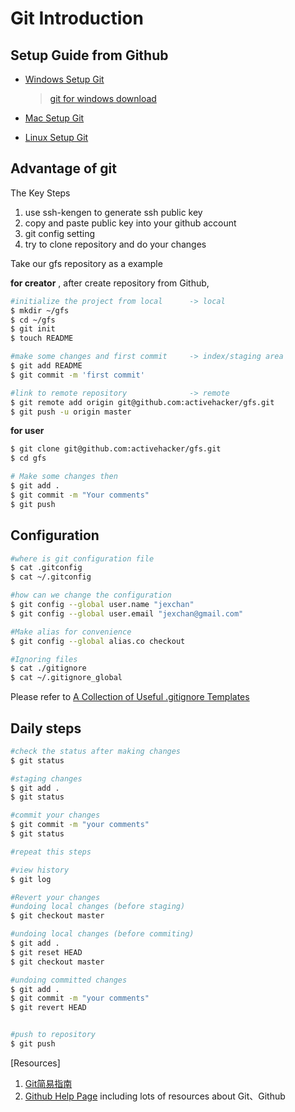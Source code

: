 Git Introduction
==========================

Setup Guide from Github
-------------------------

* [Windows Setup Git](http://help.github.com/win-set-up-git/)

	> [git for windows download](http://code.google.com/p/msysgit/downloads/list)

* [Mac Setup Git](http://help.github.com/mac-set-up-git/)
* [Linux Setup Git](http://help.github.com/linux-set-up-git/)

Advantage of git
-------------------------

The Key Steps

1. use ssh-kengen to generate ssh public key
2. copy and paste public key into your github account
3. git config setting
4. try to clone repository and do your changes


Take our gfs repository as a example

**for creator** , after create repository from Github, 

```bash
#initialize the project from local   	-> local
$ mkdir ~/gfs
$ cd ~/gfs
$ git init
$ touch README

#make some changes and first commit  	-> index/staging area
$ git add README
$ git commit -m 'first commit'

#link to remote repository				-> remote
$ git remote add origin git@github.com:activehacker/gfs.git
$ git push -u origin master
```

**for user**

```bash
$ git clone git@github.com:activehacker/gfs.git
$ cd gfs

# Make some changes then
$ git add .
$ git commit -m "Your comments"
$ git push
```


Configuration
--------------------------

```bash
#where is git configuration file
$ cat .gitconfig 
$ cat ~/.gitconfig  

#how can we change the configuration
$ git config --global user.name "jexchan"
$ git config --global user.email "jexchan@gmail.com"

#Make alias for convenience
$ git config --global alias.co checkout

#Ignoring files
$ cat ./gitignore
$ cat ~/.gitignore_global
```

Please refer to [A Collection of Useful .gitignore Templates](https://github.com/github/gitignore)


Daily steps
----------------------------

```bash
#check the status after making changes
$ git status

#staging changes
$ git add .
$ git status

#commit your changes
$ git commit -m "your comments"
$ git status

#repeat this steps

#view history
$ git log

#Revert your changes
#undoing local changes (before staging)
$ git checkout master

#undoing local changes (before commiting)
$ git add .
$ git reset HEAD
$ git checkout master

#undoing committed changes
$ git add .
$ git commit -m "your comments"
$ git revert HEAD


#push to repository
$ git push
```


[Resources]

1. [Git简易指南](http://rogerdudler.github.com/git-guide/index.zh.html)
2. [Github Help Page](http://help.github.com/) including lots of resources about Git、Github



